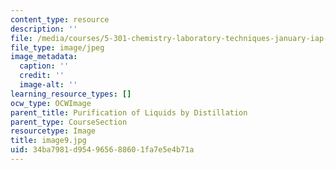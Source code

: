 ```yaml
---
content_type: resource
description: ''
file: /media/courses/5-301-chemistry-laboratory-techniques-january-iap-2012/34ba7981d954965688601fa7e5e4b71a_image9.jpg
file_type: image/jpeg
image_metadata:
  caption: ''
  credit: ''
  image-alt: ''
learning_resource_types: []
ocw_type: OCWImage
parent_title: Purification of Liquids by Distillation
parent_type: CourseSection
resourcetype: Image
title: image9.jpg
uid: 34ba7981-d954-9656-8860-1fa7e5e4b71a
---
```

